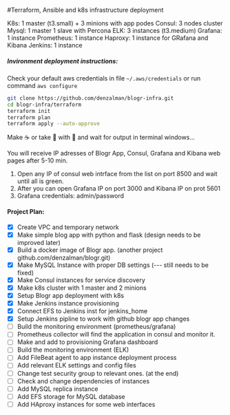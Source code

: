 #Terraform, Ansible and k8s infrastructure deployment

K8s: 1 master (t3.small) + 3 minions with app podes
Consul: 3 nodes cluster
Mysql: 1 master 1 slave with Percona
ELK: 3 instances (t3.medium)
Grafana: 1 instance
Prometheus: 1 instance
Haproxy: 1 instance for GRafana and Kibana
Jenkins: 1 instance

##### Invironment deployment instructions:
Check your default aws credentials in file ```~/.aws/credentials```
or run command ```aws configure```

```bash
git clone https://github.com/denzalman/blogr-infra.git
cd blogr-infra/terraform
terraform init
terraform plan
terraform apply --auto-approve
```

Make :coffee: or take :beer: with :pizza: and wait for output in terminal windows...

You will receive IP adresses of Blogr App, Consul, Grafana and Kibana web pages after 5-10 min.
1. Open any IP of consul web intrface from the list on port 8500 and wait until all is green.
2. After you can open Grafana IP on port 3000 and Kibana IP on prot 5601 
3. Grafana credentials: admin/password

#### Project Plan:

- [x] Create VPC and temporary network
- [x] Make simple blog app with python and flask (design needs to be improved later)
- [x] Build a docker image of Blogr app. (another project github.com/denzalman/blogr.git)
- [x] Make MySQL Instance with proper DB settings (--- still needs to be fixed)
- [x] Make Consul instances for service discovery
- [x] Make k8s cluster with 1 master and 2 minions
- [x] Setup Blogr app deployment with k8s
- [x] Make Jenkins instance provisioning
- [x] Connect EFS to Jenkins inst for jenkins_home 
- [x] Setup Jenkins pipline to work with github blogr app changes
- [ ] Build the monitoring environment (prometheus/grafana)
- [ ] Prometheus collector will find the application in consul and monitor it.
- [ ] Make and add to provisioning Grafana dashboard
- [ ] Build the monitoring environment (ELK)
- [ ] Add FileBeat agent to app instance deployment process
- [ ] Add relevant ELK settings and config files
- [ ] Change test security group to relevant ones. (at the end)
- [ ] Check and change dependencies of instances
- [ ] Add MySQL replica instance
- [ ] Add EFS storage for MySQL database
- [ ] Add HAproxy instances for some web interfaces
